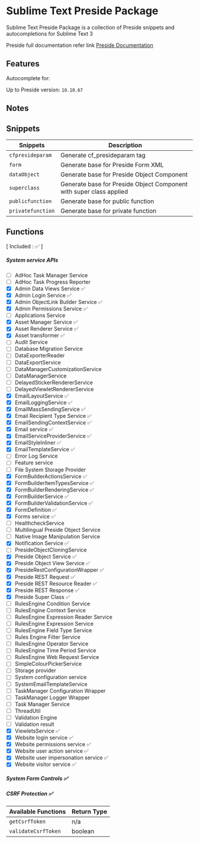 # Sublime Text Preside Package
Sublime Text Preside Package is a collection of Preside snippets and autocompletions for Sublime Text 3

Preside full documentation refer link
[Preside Documentation](https://docs.preside.org)

## Features
Autocomplete for:

Up to Preside version: `10.10.67`

## Notes

## Snippets
| Snippets          | Description                  |
|-------------------|------------------------------|
| `cfpresideparam`  | Generate cf_presideparam tag |
| `form`            | Generate base for Preside Form XML |
| `dataObject`      | Generate base for Preside Object Component |
| `superclass`      | Generate base for Preside Object Component with super class applied |
| `publicfunction`  | Generate base for public function |
| `privatefunction` | Generate base for private function |

## Functions
[ Included : :white_check_mark: ]

##### System service APIs
- [ ] AdHoc Task Manager Service
- [ ] AdHoc Task Progress Reporter
- [x] Admin Data Views Service           :white_check_mark:
- [x] Admin Login Service                :white_check_mark:
- [x] Admin ObjectLink Builder Service   :white_check_mark:
- [x] Admin Permissions Service          :white_check_mark:
- [ ] Applications Service
- [x] Asset Manager Service              :white_check_mark:
- [x] Asset Renderer Service             :white_check_mark:
- [x] Asset transformer                  :white_check_mark:
- [ ] Audit Service
- [ ] Database Migration Service
- [ ] DataExporterReader
- [ ] DataExportService
- [ ] DataManagerCustomizationService
- [ ] DataManagerService
- [ ] DelayedStickerRendererService
- [ ] DelayedViewletRendererService
- [x] EmailLayoutService                 :white_check_mark:
- [x] EmailLoggingService                :white_check_mark:
- [x] EmailMassSendingService            :white_check_mark:
- [x] Email Recipient Type Service       :white_check_mark:
- [x] EmailSendingContextService         :white_check_mark:
- [x] Email service                      :white_check_mark:
- [x] EmailServiceProviderService        :white_check_mark:
- [x] EmailStyleInliner                  :white_check_mark:
- [x] EmailTemplateService               :white_check_mark:
- [ ] Error Log Service
- [ ] Feature service
- [ ] File System Storage Provider
- [x] FormBuilderActionsService          :white_check_mark:
- [x] FormBuilderItemTypesService        :white_check_mark:
- [x] FormBuilderRenderingService        :white_check_mark:
- [x] FormBuilderService                 :white_check_mark:
- [x] FormBuilderValidationService       :white_check_mark:
- [x] FormDefinition                     :white_check_mark:
- [x] Forms service                      :white_check_mark:
- [ ] HealthcheckService
- [ ] Multilingual Preside Object Service
- [ ] Native Image Manipulation Service
- [x] Notification Service               :white_check_mark:
- [ ] PresideObjectCloningService
- [x] Preside Object Service             :white_check_mark:
- [x] Preside Object View Service        :white_check_mark:
- [x] PresideRestConfigurationWrapper    :white_check_mark:
- [x] Preside REST Request               :white_check_mark:
- [x] Preside REST Resource Reader       :white_check_mark:
- [x] Preside REST Response              :white_check_mark:
- [x] Preside Super Class                :white_check_mark:
- [ ] RulesEngine Condition Service
- [ ] RulesEngine Context Service
- [ ] RulesEngine Expression Reader Service
- [ ] RulesEngine Expression Service
- [ ] RulesEngine Field Type Service
- [ ] Rules Engine Filter Service
- [ ] RulesEngine Operator Service
- [ ] RulesEngine Time Period Service
- [ ] RulesEngine Web Request Service
- [ ] SimpleColourPickerService
- [ ] Storage provider
- [ ] System configuration service
- [ ] SystemEmailTemplateService
- [ ] TaskManager Configuration Wrapper
- [ ] TaskManager Logger Wrapper
- [ ] Task Manager Service
- [ ] ThreadUtil
- [ ] Validation Engine
- [ ] Validation result
- [x] ViewletsService                    :white_check_mark:
- [x] Website login service              :white_check_mark:
- [x] Website permissions service        :white_check_mark:
- [x] Website user action service        :white_check_mark:
- [x] Website user impersonation service :white_check_mark:
- [x] Website visitor service            :white_check_mark:

##### System Form Controls :white_check_mark:

##### CSRF Protection      :white_check_mark:
| Available Functions | Return Type |
|---------------------|-------------|
| `getCsrfToken`      | n/a         |
| `validateCsrfToken` | boolean     |
